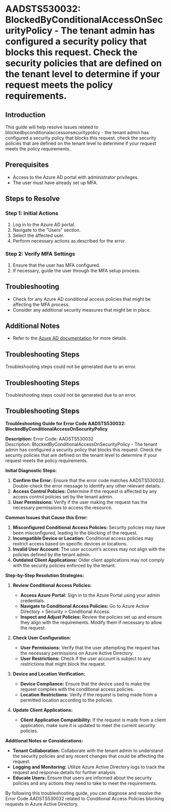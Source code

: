 # AADSTS530032: BlockedByConditionalAccessOnSecurityPolicy - The tenant admin has configured a security policy that blocks this request. Check the security policies that are defined on the tenant level to determine if your request meets the policy requirements.

## Introduction
This guide will help resolve issues related to blockedbyconditionalaccessonsecuritypolicy - the tenant admin has configured a security policy that blocks this request. check the security policies that are defined on the tenant level to determine if your request meets the policy requirements..

## Prerequisites
- Access to the Azure AD portal with administrator privileges.
- The user must have already set up MFA.

## Steps to Resolve

### Step 1: Initial Actions
1. Log in to the Azure AD portal.
2. Navigate to the "Users" section.
3. Select the affected user.
4. Perform necessary actions as described for the error.

### Step 2: Verify MFA Settings
1. Ensure that the user has MFA configured.
2. If necessary, guide the user through the MFA setup process.

## Troubleshooting
- Check for any Azure AD conditional access policies that might be affecting the MFA process.
- Consider any additional security measures that might be in place.

## Additional Notes
- Refer to the [Azure AD documentation](https://learn.microsoft.com/en-us/azure/active-directory/) for more details.


## Troubleshooting Steps
Troubleshooting steps could not be generated due to an error.

## Troubleshooting Steps
Troubleshooting steps could not be generated due to an error.

## Troubleshooting Steps
**Troubleshooting Guide for Error Code AADSTS530032: BlockedByConditionalAccessOnSecurityPolicy**

**Description:**
Error Code: AADSTS530032  
Description: BlockedByConditionalAccessOnSecurityPolicy - The tenant admin has configured a security policy that blocks this request. Check the security policies that are defined on the tenant level to determine if your request meets the policy requirements.

**Initial Diagnostic Steps:**
1. **Confirm the Error:** Ensure that the error code matches AADSTS530032. Double-check the error message to identify any other relevant details.
2. **Access Control Policies:** Determine if the request is affected by any access control policies set by the tenant admin.
3. **User Permissions:** Verify if the user making the request has the necessary permissions to access the resource.

**Common Issues that Cause this Error:**
1. **Misconfigured Conditional Access Policies:** Security policies may have been misconfigured, leading to the blocking of the request.
2. **Incompatible Device or Location:** Conditional access policies may restrict access based on specific devices or locations.
3. **Invalid User Account:** The user account's access may not align with the policies defined by the tenant admin.
4. **Outdated Client Applications:** Older client applications may not comply with the security policies enforced by the tenant.

**Step-by-Step Resolution Strategies:**
1. **Review Conditional Access Policies:**
   - **Access Azure Portal:** Sign in to the Azure Portal using your admin credentials.
   - **Navigate to Conditional Access Policies:** Go to Azure Active Directory > Security > Conditional Access.
   - **Inspect and Adjust Policies:** Review the policies set up and ensure they align with the requirements. Modify them if necessary to allow the request.

2. **Check User Configuration:**
   - **User Permissions:** Verify that the user attempting the request has the necessary permissions on Azure Active Directory.
   - **User Restrictions:** Check if the user account is subject to any restrictions that might block the request.

3. **Device and Location Verification:**
   - **Device Compliance:** Ensure that the device used to make the request complies with the conditional access policies.
   - **Location Restrictions:** Verify if the request is being made from a permitted location according to the policies.

4. **Update Client Applications:**
   - **Client Application Compatibility:** If the request is made from a client application, make sure it is updated to meet the current security policies.

**Additional Notes or Considerations:**
- **Tenant Collaboration:** Collaborate with the tenant admin to understand the security policies and any recent changes that could be affecting the request.
- **Logging and Monitoring:** Utilize Azure Active Directory logs to track the request and response details for further analysis.
- **Educate Users:** Ensure that users are informed about the security policies and any actions they need to take to meet the requirements.

By following this troubleshooting guide, you can diagnose and resolve the Error Code AADSTS530032 related to Conditional Access Policies blocking requests in Azure Active Directory.